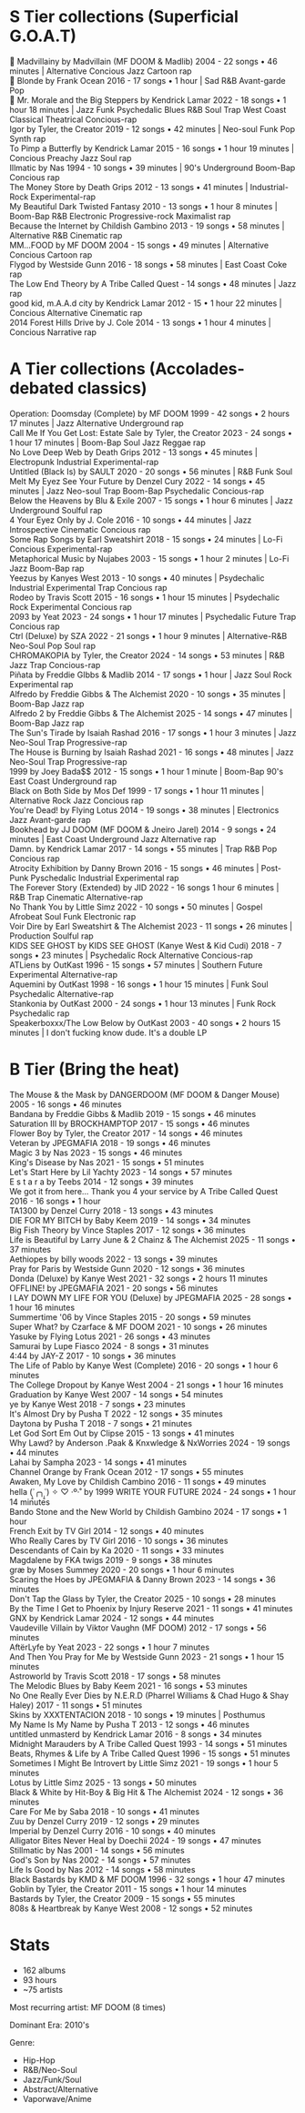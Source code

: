# S Tier collections (Superficial G.O.A.T)

🥇 Madvillainy by Madvillain (MF DOOM & Madlib) 2004 - 22 songs • 46 minutes | Alternative Concious Jazz Cartoon rap  
🥈 Blonde by Frank Ocean 2016 - 17 songs • 1 hour | Sad R&B Avant-garde Pop  
🥉 Mr. Morale and the Big Steppers by Kendrick Lamar 2022 - 18 songs • 1 hour 18 minutes | Jazz Funk Psychedalic Blues R&B Soul Trap West Coast Classical Theatrical Concious-rap  
Igor by Tyler, the Creator 2019 - 12 songs • 42 minutes | Neo-soul Funk Pop Synth rap  
To Pimp a Butterfly by Kendrick Lamar 2015 - 16 songs • 1 hour 19 minutes | Concious Preachy Jazz Soul rap  
Illmatic by Nas 1994 - 10 songs • 39 minutes | 90's Underground Boom-Bap Concious rap  
The Money Store by Death Grips 2012 - 13 songs • 41 minutes | Industrial-Rock Experimental-rap  
My Beautiful Dark Twisted Fantasy 2010 - 13 songs • 1 hour 8 minutes | Boom-Bap R&B Electronic Progressive-rock Maximalist rap  
Because the Internet by Childish Gambino 2013 - 19 songs • 58 minutes | Alternative R&B Cinematic rap  
MM...FOOD by MF DOOM 2004 - 15 songs • 49 minutes | Alternative Concious Cartoon rap  
Flygod by Westside Gunn 2016 - 18 songs • 58 minutes | East Coast Coke rap  
The Low End Theory by A Tribe Called Quest - 14 songs • 48 minutes | Jazz rap  
good kid, m.A.A.d city by Kendrick Lamar 2012 - 15 • 1 hour 22 minutes | Concious Alternative Cinematic rap  
2014 Forest Hills Drive by J. Cole 2014 - 13 songs • 1 hour 4 minutes | Concious Narrative rap

# A Tier collections (Accolades-debated classics)

Operation: Doomsday (Complete) by MF DOOM 1999 - 42 songs • 2 hours 17 minutes | Jazz Alternative Underground rap  
Call Me If You Get Lost: Estate Sale by Tyler, the Creator 2023 - 24 songs • 1 hour 17 minutes | Boom-Bap Soul Jazz Reggae rap  
No Love Deep Web by Death Grips 2012 - 13 songs • 45 minutes | Electropunk Industrial Experimental-rap  
Untitled (Black Is) by SAULT 2020 - 20 songs • 56 minutes | R&B Funk Soul  
Melt My Eyez See Your Future by Denzel Cury 2022 - 14 songs • 45 minutes | Jazz Neo-soul Trap Boom-Bap Psychedalic Concious-rap  
Below the Heavens by Blu & Exile 2007 - 15 songs • 1 hour 6 minutes | Jazz Underground Soulful rap  
4 Your Eyez Only by J. Cole 2016 - 10 songs • 44 minutes | Jazz Introspective Cinematic Concious rap  
Some Rap Songs by Earl Sweatshirt 2018 - 15 songs • 24 minutes | Lo-Fi Concious Experimental-rap  
Metaphorical Music by Nujabes 2003 - 15 songs • 1 hour 2 minutes | Lo-Fi Jazz Boom-Bap rap  
Yeezus by Kanyes West 2013 - 10 songs • 40 minutes | Psydechalic Industrial Experimental Trap Concious rap  
Rodeo by Travis Scott 2015 - 16 songs • 1 hour 15 minutes | Psydechalic Rock Experimental Concious rap  
2093 by Yeat 2023 - 24 songs • 1 hour 17 minutes | Psychedalic Future Trap Concious rap  
Ctrl (Deluxe) by SZA 2022 - 21 songs • 1 hour 9 minutes | Alternative-R&B Neo-Soul Pop Soul rap  
CHROMAKOPIA by Tyler, the Creator 2024 - 14 songs • 53 minutes | R&B Jazz Trap Concious-rap  
Piñata by Freddie GIbbs & Madlib 2014 - 17 songs • 1 hour | Jazz Soul Rock Experimental rap  
Alfredo by Freddie Gibbs & The Alchemist 2020 - 10 songs • 35 minutes | Boom-Bap Jazz rap  
Alfredo 2 by Freddie Gibbs & The Alchemist 2025 - 14 songs • 47 minutes | Boom-Bap Jazz rap  
The Sun's Tirade by Isaiah Rashad 2016 - 17 songs • 1 hour 3 minutes | Jazz Neo-Soul Trap Progressive-rap  
The House is Burning by Isaiah Rashad 2021 - 16 songs • 48 minutes | Jazz Neo-Soul Trap Progressive-rap  
1999 by Joey Bada$$ 2012 - 15 songs • 1 hour 1 minute | Boom-Bap 90's East Coast Underground rap  
Black on Both Side by Mos Def 1999 - 17 songs • 1 hour 11 minutes | Alternative Rock Jazz Concious rap  
You're Dead! by Flying Lotus 2014 - 19 songs • 38 minutes | Electronics Jazz Avant-garde rap  
Bookhead by JJ DOOM (MF DOOM & Jneiro Jarel) 2014 - 9 songs • 24 minutes | East Coast Underground Jazz Alternative rap  
Damn. by Kendrick Lamar 2017 - 14 songs • 55 minutes | Trap R&B Pop Concious rap  
Atrocity Exhibition by Danny Brown 2016 - 15 songs • 46 minutes | Post-Punk Pyschedalic Industrial Experimental rap  
The Forever Story (Extended) by JID 2022 - 16 songs 1 hour 6 minutes | R&B Trap Cinematic Alternative-rap  
No Thank You by Little Simz 2022 - 10 songs • 50 minutes | Gospel Afrobeat Soul Funk Electronic rap  
Voir Dire by Earl Sweatshirt & The Alchemist 2023 - 11 songs • 26 minutes | Production Soulful rap  
KIDS SEE GHOST by KIDS SEE GHOST (Kanye West & Kid Cudi) 2018 - 7 songs • 23 minutes | Psychedalic Rock Alternative Concious-rap  
ATLiens by OutKast 1996 - 15 songs • 57 minutes | Southern Future Experimental Alternative-rap  
Aquemini by OutKast 1998 - 16 songs • 1 hour 15 minutes | Funk Soul Psychedalic Alternative-rap  
Stankonia by OutKast 2000 - 24 songs • 1 hour 13 minutes | Funk Rock Psychedalic rap  
Speakerboxxx/The Low Below by OutKast 2003 - 40 songs • 2 hours 15 minutes | I don't fucking know dude. It's a double LP

# B Tier (Bring the heat)

The Mouse & the Mask by DANGERDOOM (MF DOOM & Danger Mouse) 2005 - 16 songs • 46 minutes  
Bandana by Freddie Gibbs & Madlib 2019 - 15 songs • 46 minutes  
Saturation III by BROCKHAMPTOP 2017 - 15 songs • 46 minutes  
Flower Boy by Tyler, the Creator 2017 - 14 songs • 46 minutes  
Veteran by JPEGMAFIA 2018 - 19 songs • 46 minutes  
Magic 3 by Nas 2023 - 15 songs • 46 minutes  
King's Disease by Nas 2021 - 15 songs • 51 minutes  
Let's Start Here by Lil Yachty 2023 - 14 songs • 57 minutes  
E s t a r a by Teebs 2014 - 12 songs • 39 minutes  
We got it from here... Thank you 4 your service by A Tribe Called Quest 2016 - 16 songs • 1 hour  
TA1300 by Denzel Curry 2018 - 13 songs • 43 minutes  
DIE FOR MY BITCH by Baby Keem 2019 - 14 songs • 34 minutes  
Big Fish Theory by Vince Staples 2017 - 12 songs • 36 minutes  
Life is Beautiful by Larry June & 2 Chainz & The Alchemist 2025 - 11 songs • 37 minutes  
Aethiopes by billy woods 2022 - 13 songs • 39 minutes  
Pray for Paris by Westside Gunn 2020 - 12 songs • 36 minutes  
Donda (Deluxe) by Kanye West 2021 - 32 songs • 2 hours 11 minutes  
OFFLINE! by JPEGMAFIA 2021 - 20 songs • 56 minutes  
I LAY DOWN MY LIFE FOR YOU (Deluxe) by JPEGMAFIA 2025 - 28 songs • 1 hour 16 minutes  
Summertime '06 by Vince Staples 2015 - 20 songs • 59 minutes  
Super What? by Czarface & MF DOOM 2021 - 10 songs • 26 minutes  
Yasuke by Flying Lotus 2021 - 26 songs • 43 minutes  
Samurai by Lupe Fiasco 2024 - 8 songs • 31 minutes  
4:44 by JAY-Z 2017 - 10 songs • 36 minutes  
The Life of Pablo by Kanye West (Complete) 2016 - 20 songs • 1 hour 6 minutes  
The College Dropout by Kanye West 2004 - 21 songs • 1 hour 16 minutes  
Graduation by Kanye West 2007 - 14 songs • 54 minutes  
ye by Kanye West 2018 - 7 songs • 23 minutes  
It's Almost Dry by Pusha T 2022 - 12 songs • 35 minutes  
Daytona by Pusha T 2018 - 7 songs • 21 minutes  
Let God Sort Em Out by Clipse 2015 - 13 songs • 41 minutes  
Why Lawd? by Anderson .Paak & Knxwledge & NxWorries 2024 - 19 songs • 44 minutes  
Lahai by Sampha 2023 - 14 songs • 41 minutes  
Channel Orange by Frank Ocean 2012 - 17 songs • 55 minutes  
Awaken, My Love by Childish Cambino 2016 - 11 songs • 49 minutes  
hella (˃̣̣̥╭╮˂̣̣̥) ✧ ♡ ‧º·˚ by 1999 WRITE YOUR FUTURE 2024 - 24 songs • 1 hour 14 minutes  
Bando Stone and the New World by Childish Gambino 2024 - 17 songs • 1 hour  
French Exit by TV Girl 2014 - 12 songs • 40 minutes  
Who Really Cares by TV Girl 2016 - 10 songs • 36 minutes  
Descendants of Cain by Ka 2020 - 11 songs • 33 minutes  
Magdalene by FKA twigs 2019 - 9 songs • 38 minutes  
græ by Moses Summey 2020 - 20 songs • 1 hour 6 minutes  
Scaring the Hoes by JPEGMAFIA & Danny Brown 2023 - 14 songs • 36 minutes  
Don't Tap the Glass by Tyler, the Creator 2025 - 10 songs • 28 minutes  
By the Time I Get to Phoenix by Injury Reserve 2021 - 11 songs • 41 minutes  
GNX by Kendrick Lamar 2024 - 12 songs • 44 minutes  
Vaudeville Villain by Viktor Vaughn (MF DOOM) 2012 - 17 songs • 56 minutes  
AftërLyfe by Yeat 2023 - 22 songs • 1 hour 7 minutes  
And Then You Pray for Me by Westside Gunn 2023 - 21 songs • 1 hour 15 minutes  
Astroworld by Travis Scott 2018 - 17 songs • 58 minutes  
The Melodic Blues by Baby Keem 2021 - 16 songs • 53 minutes  
No One Really Ever Dies by N.E.R.D (Pharrel Williams & Chad Hugo & Shay Haley) 2017 - 11 songs • 51 minutes  
Skins by XXXTENTACION 2018 - 10 songs • 19 minutes | Posthumus  
My Name Is My Name by Pusha T 2013 - 12 songs • 46 minutes  
untitled unmasterd by Kendrick Lamar 2016 - 8 songs • 34 minutes  
Midnight Marauders by A Tribe Called Quest 1993 - 14 songs • 51 minutes  
Beats, Rhymes & Life by A Tribe Called Quest 1996 - 15 songs • 51 minutes  
Sometimes I Might Be Introvert by Little Simz 2021 - 19 songs • 1 hour 5 minutes  
Lotus by Little Simz 2025 - 13 songs • 50 minutes  
Black & White by Hit-Boy & Big Hit & The Alchemist 2024 - 12 songs • 36 minutes  
Care For Me by Saba 2018 - 10 songs • 41 minutes  
Zuu by Denzel Curry 2019 - 12 songs • 29 minutes  
Imperial by Denzel Curry 2016 - 10 songs • 40 minutes  
Alligator Bites Never Heal by Doechii 2024 - 19 songs • 47 minutes  
Stillmatic by Nas 2001 - 14 songs • 56 minutes  
God's Son by Nas 2002 - 14 songs • 57 minutes  
Life Is Good by Nas 2012 - 14 songs • 58 minutes  
Black Bastards by KMD & MF DOOM 1996 - 32 songs • 1 hour 47 minutes  
Goblin by Tyler, the Creator 2011 - 15 songs • 1 hour 14 minutes  
Bastards by Tyler, the Creator 2009 - 15 songs • 55 minutes  
808s & Heartbreak by Kanye West 2008 - 12 songs • 52 minutes

# Stats

- 162 albums
- 93 hours
- ~75 artists

Most recurring artist: MF DOOM (8 times)  

Dominant Era: 2010's  

Genre:
- Hip-Hop
- R&B/Neo-Soul
- Jazz/Funk/Soul
- Abstract/Alternative
- Vaporwave/Anime
